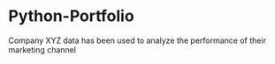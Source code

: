 # Python-Portfolio

Company XYZ data has been used to analyze the performance of their marketing channel
